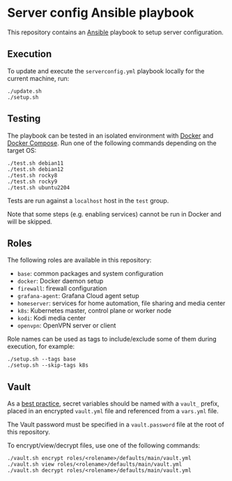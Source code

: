 # Server config Ansible playbook

This repository contains an [Ansible](https://docs.ansible.com/ansible/latest/index.html) playbook to setup server configuration.

## Execution

To update and execute the `serverconfig.yml` playbook locally for the current machine, run:

```
./update.sh
./setup.sh
```

## Testing

The playbook can be tested in an isolated environment with [Docker](https://docs.docker.com/engine/install/) and [Docker Compose](https://docs.docker.com/compose/install/). Run one of the following commands depending on the target OS:

```
./test.sh debian11
./test.sh debian12
./test.sh rocky8
./test.sh rocky9
./test.sh ubuntu2204
```

Tests are run against a `localhost` host in the `test` group.

Note that some steps (e.g. enabling services) cannot be run in Docker and will be skipped.

## Roles

The following roles are available in this repository:
- `base`: common packages and system configuration
- `docker`: Docker daemon setup
- `firewall`: firewall configuration
- `grafana-agent`: Grafana Cloud agent setup
- `homeserver`: services for home automation, file sharing and media center
- `k8s`: Kubernetes master, control plane or worker node
- `kodi`: Kodi media center
- `openvpn`: OpenVPN server or client

Role names can be used as tags to include/exclude some of them during execution, for example:

```
./setup.sh --tags base
./setup.sh --skip-tags k8s
```

## Vault

As a [best practice](https://docs.ansible.com/ansible/2.9/user_guide/playbooks_best_practices.html#variables-and-vaults), secret variables should be named with a `vault_` prefix, placed in an encrypted `vault.yml` file and referenced from a `vars.yml` file.

The Vault password must be specified in a `vault.password` file at the root of this repository.

To encrypt/view/decrypt files, use one of the following commands:

```
./vault.sh encrypt roles/<rolename>/defaults/main/vault.yml
./vault.sh view roles/<rolename>/defaults/main/vault.yml
./vault.sh decrypt roles/<rolename>/defaults/main/vault.yml
```

